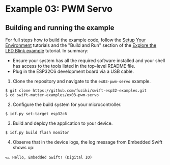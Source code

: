 # Example 03: PWM Servo

## Building and running the example

For full steps how to build the example code, follow the [Setup Your Environment](https://apple.github.io/swift-embedded/swift-matter-examples/tutorials/tutorial-table-of-contents#setup-your-environment) tutorials and the "Build and Run" section of the [Explore the LED Blink example](https://apple.github.io/swift-matter-examples/tutorials/swiftmatterexamples/run-example-led-blink) tutorial. In summary:

- Ensure your system has all the required software installed and your shell has access to the tools listed in the top-level README file.
- Plug in the ESP32C6 development board via a USB cable.

1. Clone the repository and navigate to the `ex03-pwm-servo` example.
  ```shell
  $ git clone https://github.com/fuziki/swift-esp32-examples.git
  $ cd swift-matter-examples/ex03-pwm-servo
  ```

2. Configure the build system for your microcontroller.
  ```shell
  $ idf.py set-target esp32c6
  ```

3. Build and deploy the application to your device. 
  ```shell
  $ idf.py build flash monitor
  ```

4. Observe that in the device logs, the log message from Embedded Swift shows up:
  ```shell
  🏎️ Hello, Embedded Swift! (Digital IO)
  ```
